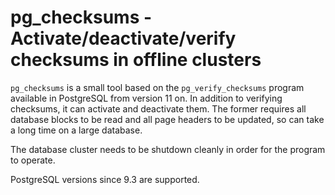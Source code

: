 pg_checksums - Activate/deactivate/verify checksums in offline clusters
=======================================================================

`pg_checksums` is a small tool based on the `pg_verify_checksums` program
available in PostgreSQL from version 11 on. In addition to verifying checksums,
it can activate and deactivate them.  The former requires all database blocks
to be read and all page headers to be updated, so can take a long time on a
large database.

The database cluster needs to be shutdown cleanly in order for the program to
operate.

PostgreSQL versions since 9.3 are supported.
